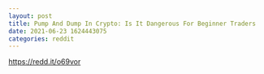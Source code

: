 ```yaml
--- 
layout: post 
title: Pump And Dump In Crypto: Is It Dangerous For Beginner Traders 
date: 2021-06-23 1624443075 
categories: reddit 
--- 
```

https://redd.it/o69vor